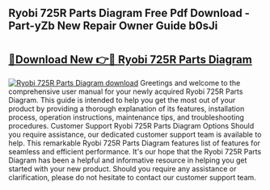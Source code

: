 ## Ryobi 725R Parts Diagram Free Pdf Download - Part-yZb New Repair Owner Guide b0sJi

# <h2><a href="http://dft6yx.blite.top/?on=Ryobi+725R+Parts+Diagram">🔗Download New 👉🔴 Ryobi 725R Parts Diagram</a></h2>

[![Ryobi 725R Parts Diagram download](https://i.imgur.com/lujVjoI.png)](http://dft6yx.blite.top/?on=Ryobi+725R+Parts+Diagram)
Greetings and welcome to the comprehensive user manual for your newly acquired Ryobi 725R Parts Diagram. This guide is intended to help you get the most out of your product by providing a thorough explanation of its features, installation process, operation instructions, maintenance tips, and troubleshooting procedures. Customer Support Ryobi 725R Parts Diagram Options Should you require assistance, our dedicated customer support team is available to help. This remarkable Ryobi 725R Parts Diagram features list of features for seamless and efficient performance. It's our hope that the Ryobi 725R Parts Diagram has been a helpful and informative resource in helping you get started with your new product. Should you require any assistance or clarification, please do not hesitate to contact our customer support team.
